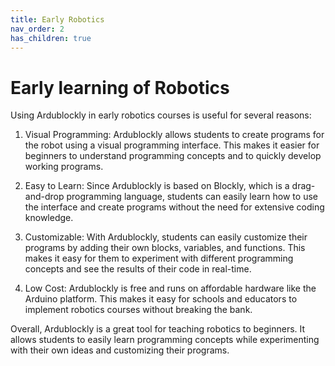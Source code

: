 ```yaml
---
title: Early Robotics
nav_order: 2
has_children: true
---
```


# Early learning of Robotics


Using Ardublockly in early robotics courses is useful for several reasons:

1. Visual Programming: Ardublockly allows students to create programs for the robot using a visual programming interface. This makes it easier for beginners to understand programming concepts and to quickly develop working programs.

2. Easy to Learn: Since Ardublockly is based on Blockly, which is a drag-and-drop programming language, students can easily learn how to use the interface and create programs without the need for extensive coding knowledge.

3. Customizable: With Ardublockly, students can easily customize their programs by adding their own blocks, variables, and functions. This makes it easy for them to experiment with different programming concepts and see the results of their code in real-time.

4. Low Cost: Ardublockly is free and runs on affordable hardware like the Arduino platform. This makes it easy for schools and educators to implement robotics courses without breaking the bank.

Overall, Ardublockly is a great tool for teaching robotics to beginners. It allows students to easily learn programming concepts while experimenting with their own ideas and customizing their programs.
